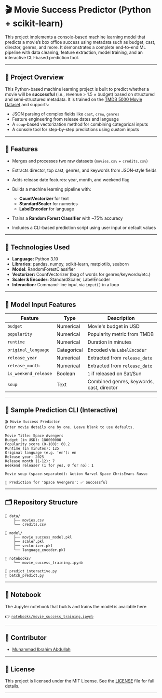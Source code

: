 # 🎬 Movie Success Predictor (Python + scikit-learn)

This project implements a console-based machine learning model that predicts a movie’s box office success using metadata such as budget, cast, director, genres, and more. It demonstrates a complete end-to-end ML pipeline with data cleaning, feature extraction, model training, and an interactive CLI-based prediction tool.

---

## 📖 Project Overview

This Python-based machine learning project is built to predict whether a movie will be **successful** (i.e., revenue > 1.5 × budget) based on structured and semi-structured metadata. It is trained on the [TMDB 5000 Movie Dataset](https://www.kaggle.com/datasets/tmdb/tmdb-movie-metadata) and supports:

* JSON parsing of complex fields like `cast`, `crew`, `genres`
* Feature engineering from release dates and language
* A `soup`-based vectorization method for combining categorical inputs
* A console tool for step-by-step predictions using custom inputs

---

## 🚀 Features

* Merges and processes two raw datasets (`movies.csv` + `credits.csv`)
* Extracts director, top cast, genres, and keywords from JSON-style fields
* Adds release date features: year, month, and weekend flag
* Builds a machine learning pipeline with:

  * **CountVectorizer** for text
  * **StandardScaler** for numerics
  * **LabelEncoder** for language
* Trains a **Random Forest Classifier** with \~75% accuracy
* Includes a CLI-based prediction script using user input or default values

---

## 🔧 Technologies Used

* **Language:** Python 3.10
* **Libraries:** pandas, numpy, scikit-learn, matplotlib, seaborn
* **Model:** RandomForestClassifier
* **Vectorizer:** CountVectorizer (bag of words for genres/keywords/etc.)
* **Scaler & Encoder:** StandardScaler, LabelEncoder
* **Interaction:** Command-line input via `input()` in a loop

---

## 🧠 Model Input Features

| Feature              | Type        | Description                               |
| -------------------- | ----------- | ----------------------------------------- |
| `budget`             | Numerical   | Movie's budget in USD                     |
| `popularity`         | Numerical   | Popularity metric from TMDB               |
| `runtime`            | Numerical   | Duration in minutes                       |
| `original_language`  | Categorical | Encoded via `LabelEncoder`                |
| `release_year`       | Numerical   | Extracted from `release_date`             |
| `release_month`      | Numerical   | Extracted from `release_date`             |
| `is_weekend_release` | Boolean     | `1` if released on Sat/Sun                |
| `soup`               | Text        | Combined genres, keywords, cast, director |

---

## 🧪 Sample Prediction CLI (Interactive)

```
🎬 Movie Success Predictor
Enter movie details one by one. Leave blank to use defaults.

Movie Title: Space Avengers
Budget (in USD): 180000000
Popularity score (0-100): 60.2
Runtime (in minutes): 125
Original language (e.g. 'en'): en
Release year: 2025
Release month (1-12): 7
Weekend release? (1 for yes, 0 for no): 1

Movie soup (space-separated): Action Marvel Space ChrisEvans Russo

🎯 Prediction for 'Space Avengers': ✅ Successful
```

---

## 🗂️ Repository Structure

```
📁 data/
    ├── movies.csv
    └── credits.csv

📁 model/
    ├── movie_success_model.pkl
    ├── scaler.pkl
    ├── vectorizer.pkl
    └── language_encoder.pkl

📁 notebooks/
    └── movie_success_training.ipynb

📄 predict_interactive.py
📄 batch_predict.py
```

---

## 📄 Notebook

The Jupyter notebook that builds and trains the model is available here:

👉 [`notebooks/movie_success_training.ipynb`](notebooks/movie_success_training.ipynb)

---

## 👥 Contributor

* [Muhammad Ibrahim Abdullah](https://github.com/Ibrahim5570)

---

## 🔖 License

This project is licensed under the MIT License.
See the [LICENSE](LICENSE) file for full details.

---
